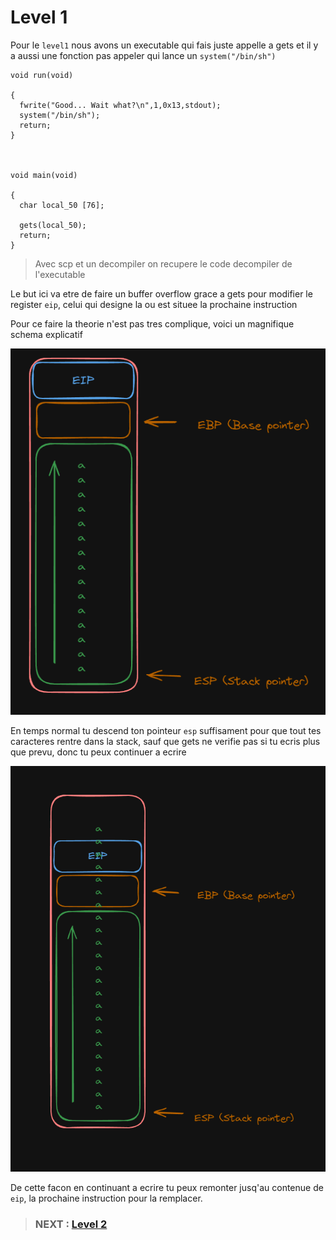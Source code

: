 # **Level 1**

Pour le `level1` nous avons un executable qui fais juste appelle a gets et il y a aussi une fonction pas appeler qui lance un `system("/bin/sh")`

```
void run(void)

{
  fwrite("Good... Wait what?\n",1,0x13,stdout);
  system("/bin/sh");
  return;
}



void main(void)

{
  char local_50 [76];
  
  gets(local_50);
  return;
}
```

> Avec scp et un decompiler on recupere le code decompiler de l'executable
 
Le but ici va etre de faire un buffer overflow grace a gets pour modifier le register `eip`, celui qui designe la ou est situee la prochaine instruction

Pour ce faire la theorie n'est pas tres complique, voici un magnifique schema explicatif

![Tout va bien tu ecrit dans la stack](overflow1.png)

En temps normal tu descend ton pointeur `esp` suffisament pour que tout tes caracteres rentre dans la stack, sauf que gets ne verifie pas si tu ecris plus que prevu, donc tu peux continuer a ecrire

![C'est les problemes](overflow2.png)

De cette facon en continuant a ecrire tu peux remonter jusq'au contenue de `eip`, la prochaine instruction pour la remplacer.




> ### NEXT : [Level 2](/level2/resources/README.md)

